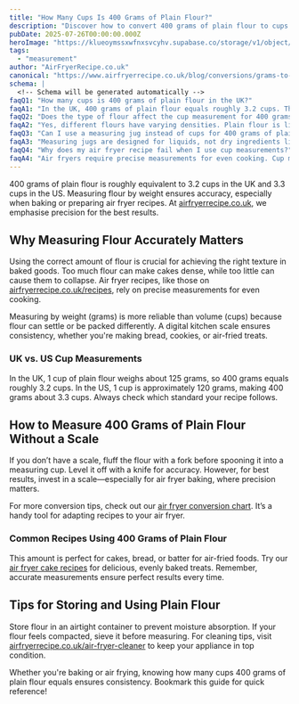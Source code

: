 ```yaml
---
title: "How Many Cups Is 400 Grams of Plain Flour?"
description: "Discover how to convert 400 grams of plain flour to cups for perfect baking every time. Get accurate measurements for UK and US cups."
pubDate: 2025-07-26T00:00:00.000Z
heroImage: "https://klueoymssxwfnxsvcyhv.supabase.co/storage/v1/object/public/Shmucket/how-many-cups-is-400-grams-of-plain-flour.webp"
tags:
  - "measurement"
author: "AirFryerRecipe.co.uk"
canonical: "https://www.airfryerrecipe.co.uk/blog/conversions/grams-to-cups/how-many-cups-is-400-grams-of-plain-flour"
schema: |
  <!-- Schema will be generated automatically -->
faqQ1: "How many cups is 400 grams of plain flour in the UK?"
faqA1: "In the UK, 400 grams of plain flour equals roughly 3.2 cups. This is because 1 UK cup of plain flour weighs approximately 125 grams. For precise baking, especially in air fryer recipes, weighing flour is recommended."
faqQ2: "Does the type of flour affect the cup measurement for 400 grams?"
faqA2: "Yes, different flours have varying densities. Plain flour is lighter than wholemeal, so 400 grams may fill slightly more cups. Always check specific conversion charts for accuracy, especially when adapting recipes for air frying."
faqQ3: "Can I use a measuring jug instead of cups for 400 grams of plain flour?"
faqA3: "Measuring jugs are designed for liquids, not dry ingredients like flour. For accuracy, use a kitchen scale or proper dry measuring cups. Fluff the flour first, then spoon it into the cup and level it off."
faqQ4: "Why does my air fryer recipe fail when I use cup measurements?"
faqA4: "Air fryers require precise measurements for even cooking. Cup measurements can vary due to packing or settling. Weighing ingredients, like 400 grams of plain flour, ensures consistency. Check our conversion guides for foolproof results."
---
```

<p>400 grams of plain flour is roughly equivalent to 3.2 cups in the UK and 3.3 cups in the US. Measuring flour by weight ensures accuracy, especially when baking or preparing air fryer recipes. At <a href=https://www.airfryerrecipe.co.uk/>airfryerrecipe.co.uk</a>, we emphasise precision for the best results.</p>  

<h2>Why Measuring Flour Accurately Matters</h2>  
<p>Using the correct amount of flour is crucial for achieving the right texture in baked goods. Too much flour can make cakes dense, while too little can cause them to collapse. Air fryer recipes, like those on <a href=https://www.airfryerrecipe.co.uk/recipes>airfryerrecipe.co.uk/recipes</a>, rely on precise measurements for even cooking.</p>  
<p>Measuring by weight (grams) is more reliable than volume (cups) because flour can settle or be packed differently. A digital kitchen scale ensures consistency, whether you're making bread, cookies, or air-fried treats.</p>  

<h3>UK vs. US Cup Measurements</h3>  
<p>In the UK, 1 cup of plain flour weighs about 125 grams, so 400 grams equals roughly 3.2 cups. In the US, 1 cup is approximately 120 grams, making 400 grams about 3.3 cups. Always check which standard your recipe follows.</p>  

<h2>How to Measure 400 Grams of Plain Flour Without a Scale</h2>  
<p>If you don’t have a scale, fluff the flour with a fork before spooning it into a measuring cup. Level it off with a knife for accuracy. However, for best results, invest in a scale—especially for air fryer baking, where precision matters.</p>  
<p>For more conversion tips, check out our <a href=https://www.airfryerrecipe.co.uk/air-fryer-conversion-chart>air fryer conversion chart</a>. It’s a handy tool for adapting recipes to your air fryer.</p>  

<h3>Common Recipes Using 400 Grams of Plain Flour</h3>  
<p>This amount is perfect for cakes, bread, or batter for air-fried foods. Try our <a href=https://www.airfryerrecipe.co.uk/recipe-category/cakes>air fryer cake recipes</a> for delicious, evenly baked treats. Remember, accurate measurements ensure perfect results every time.</p>  

<h2>Tips for Storing and Using Plain Flour</h2>  
<p>Store flour in an airtight container to prevent moisture absorption. If your flour feels compacted, sieve it before measuring. For cleaning tips, visit <a href=https://www.airfryerrecipe.co.uk/air-fryer-cleaner>airfryerrecipe.co.uk/air-fryer-cleaner</a> to keep your appliance in top condition.</p>  
<p>Whether you're baking or air frying, knowing how many cups 400 grams of plain flour equals ensures consistency. Bookmark this guide for quick reference!</p>

